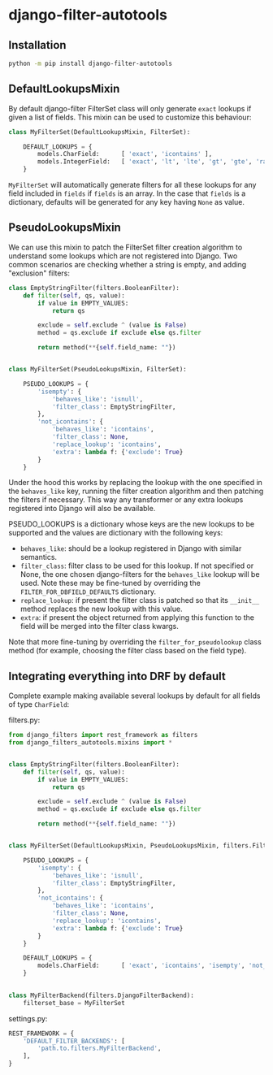 # django-filter-autotools

## Installation

```bash
python -m pip install django-filter-autotools
```

## DefaultLookupsMixin

By default django-filter FilterSet class will only generate `exact` lookups if given a list of fields. This mixin can be used to customize this behaviour:
```python
class MyFilterSet(DefaultLookupsMixin, FilterSet):

    DEFAULT_LOOKUPS = {
        models.CharField:      [ 'exact', 'icontains' ],
        models.IntegerField:   [ 'exact', 'lt', 'lte', 'gt', 'gte', 'range' ]
    }
```

`MyFilterSet` will automatically generate filters for all these lookups for any field included in `fields` if `fields` is an array. In the case that `fields` is a dictionary, defaults will be generated for any key having `None` as value.


## PseudoLookupsMixin

We can use this mixin to patch the FilterSet filter creation algorithm to understand some lookups which are not registered into Django. Two common scenarios are checking whether a string is empty, and adding "exclusion" filters:

```python
class EmptyStringFilter(filters.BooleanFilter):
    def filter(self, qs, value):
        if value in EMPTY_VALUES:
            return qs

        exclude = self.exclude ^ (value is False)
        method = qs.exclude if exclude else qs.filter

        return method(**{self.field_name: ""})


class MyFilterSet(PseudoLookupsMixin, FilterSet):

    PSEUDO_LOOKUPS = { 
        'isempty': {
            'behaves_like': 'isnull',
            'filter_class': EmptyStringFilter,
        },
        'not_icontains': {
            'behaves_like': 'icontains',
            'filter_class': None,
            'replace_lookup': 'icontains',
            'extra': lambda f: {'exclude': True}
        }
    }
```

Under the hood this works by replacing the lookup with the one specified in the `behaves_like` key, running the filter creation algorithm and then patching the filters if necessary. This way any transformer or any extra lookups registered into Django will also be available.

PSEUDO_LOOKUPS is a dictionary whose keys are the new lookups to be supported and the values are dictionary with the following keys:

* `behaves_like`: should be a lookup registered in Django with similar semantics.
* `filter_class`: filter class to be used for this lookup. If not specified or None, the one chosen django-filters for the `behaves_like` lookup will be used. Note these may be fine-tuned by overriding the `FILTER_FOR_DBFIELD_DEFAULTS` dictionary.
* `replace_lookup`: if present the filter class is patched so that its `__init__` method replaces the new lookup with this value.
* `extra`: if present the object returned from applying this function to the field will be merged into the filter class kwargs.

Note that more fine-tuning by overriding the `filter_for_pseudolookup` class method (for example, choosing the filter class based on the field type).


## Integrating everything into DRF by default

Complete example making available several lookups by default for all fields of type `CharField`:

filters.py:
```python
from django_filters import rest_framework as filters
from django_filters_autotools.mixins import *


class EmptyStringFilter(filters.BooleanFilter):
    def filter(self, qs, value):
        if value in EMPTY_VALUES:
            return qs

        exclude = self.exclude ^ (value is False)
        method = qs.exclude if exclude else qs.filter

        return method(**{self.field_name: ""})


class MyFilterSet(DefaultLookupsMixin, PseudoLookupsMixin, filters.FilterSet):

    PSEUDO_LOOKUPS = { 
        'isempty': {
            'behaves_like': 'isnull',
            'filter_class': EmptyStringFilter,
        },
        'not_icontains': {
            'behaves_like': 'icontains',
            'filter_class': None,
            'replace_lookup': 'icontains',
            'extra': lambda f: {'exclude': True}
        }
    }

    DEFAULT_LOOKUPS = {
        models.CharField:      [ 'exact', 'icontains', 'isempty', 'not_icontains' ],
    }

    
class MyFilterBackend(filters.DjangoFilterBackend):
    filterset_base = MyFilterSet
```

settings.py:
```python
REST_FRAMEWORK = {
    'DEFAULT_FILTER_BACKENDS': [
        'path.to.filters.MyFilterBackend',
    ],
}
```